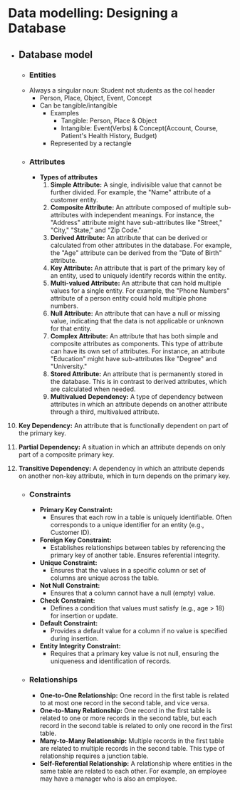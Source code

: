 # Data modelling: Designing a Database

- ## Database model
	- ### Entities 
	- Always a singular noun: Student not students as the col header
		- Person, Place, Object, Event, Concept
		- Can be tangible/intangible
			- Examples
				- Tangible: Person, Place & Object
				- Intangible: Event(Verbs) & Concept(Account, Course, Patient's Health History, Budget)
			- Represented by a rectangle
	- ### Attributes
		- **Types of attributes**
			1. **Simple Attribute:** A single, indivisible value that cannot be further divided. For example, the "Name" attribute of a customer entity.
			1. **Composite Attribute:** An attribute composed of multiple sub-attributes with independent meanings. For instance, the "Address" attribute might have sub-attributes like "Street," "City," "State," and "Zip Code."
			2. **Derived Attribute:** An attribute that can be derived or calculated from other attributes in the database. For example, the "Age" attribute can be derived from the "Date of Birth" attribute.
			1. **Key Attribute:** An attribute that is part of the primary key of an entity, used to uniquely identify records within the entity.
			2. **Multi-valued Attribute:** An attribute that can hold multiple values for a single entity. For example, the "Phone Numbers" attribute of a person entity could hold multiple phone numbers.
			3. **Null Attribute:** An attribute that can have a null or missing value, indicating that the data is not applicable or unknown for that entity.
			4. **Complex Attribute:** An attribute that has both simple and composite attributes as components. This type of attribute can have its own set of attributes. For instance, an attribute "Education" might have sub-attributes like "Degree" and "University."
			1. **Stored Attribute:** An attribute that is permanently stored in the database. This is in contrast to derived attributes, which are calculated when needed.
			2. **Multivalued Dependency:** A type of dependency between attributes in which an attribute depends on another attribute through a third, multivalued attribute.
    
10. **Key Dependency:** An attribute that is functionally dependent on part of the primary key.
    
11. **Partial Dependency:** A situation in which an attribute depends on only part of a composite primary key.
    
12. **Transitive Dependency:** A dependency in which an attribute depends on another non-key attribute, which in turn depends on the primary key.
	- ### Constraints
		- **Primary Key Constraint:** 
			- Ensures that each row in a table is uniquely identifiable. Often corresponds to a unique identifier for an entity (e.g., Customer ID).
		- **Foreign Key Constraint:** 
			- Establishes relationships between tables by referencing the primary key of another table. Ensures referential integrity.
		- **Unique Constraint:** 
			- Ensures that the values in a specific column or set of columns are unique across the table.
		- **Not Null Constraint:** 
			- Ensures that a column cannot have a null (empty) value.
		- **Check Constraint:** 
			- Defines a condition that values must satisfy (e.g., age > 18) for insertion or update.
		- **Default Constraint:** 
			- Provides a default value for a column if no value is specified during insertion.
		- **Entity Integrity Constraint:** 
			- Requires that a primary key value is not null, ensuring the uniqueness and identification of records.
	- ### Relationships
		- **One-to-One Relationship:** One record in the first table is related to at most one record in the second table, and vice versa.
		- **One-to-Many Relationship:** One record in the first table is related to one or more records in the second table, but each record in the second table is related to only one record in the first table.
		- **Many-to-Many Relationship:** Multiple records in the first table are related to multiple records in the second table. This type of relationship requires a junction table.
		- **Self-Referential Relationship:** A relationship where entities in the same table are related to each other. For example, an employee may have a manager who is also an employee.